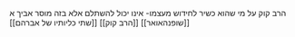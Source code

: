 הרב קוק על מי שהוא כשיר לחידוש מעצמו- אינו יכול להשתלם אלא בזה
מוסר אביך א
[[שופנהאואר]]
[[הרב קוק]]
[[שתי כליותיו של אברהם]]